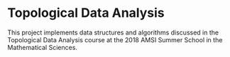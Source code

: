 Topological Data Analysis
=========================

This project implements data structures and algorithms discussed in
the Topological Data Analysis course at the 2018 AMSI Summer School in
the Mathematical Sciences.
